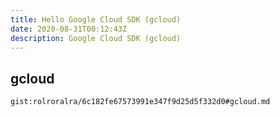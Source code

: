 ```yaml
---
title: Hello Google Cloud SDK (gcloud)
date: 2020-08-31T00:12:43Z
description: Google Cloud SDK (gcloud)
---
```


## gcloud
`gist:rolroralra/6c182fe67573991e347f9d25d5f332d0#gcloud.md`
